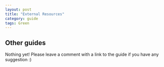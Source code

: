 ```yaml
---
layout: post
title: "External Resources"
category: guide
tags: Green
---
```


## Other guides

Nothing yet! Please leave a comment with a link to the guide if you have any suggestion :)
